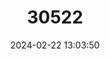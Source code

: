 ---
title: "30522"
category: "Diospyros boutoniana"
draft: false
date: 2024-02-22 13:03:50
languages:
  French: ["Bois d'ébène marbré à grosses feuilles"]
---